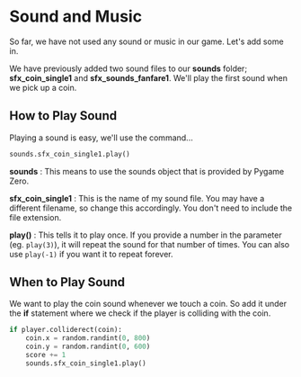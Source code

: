 # Sound and Music

So far, we have not used any sound or music in our game. Let's add some in.

We have previously added two sound files to our **sounds** folder; **sfx_coin_single1** and **sfx_sounds_fanfare1**. We'll play the first sound when we pick up a coin.

## How to Play Sound

Playing a sound is easy, we'll use the command...

```python
sounds.sfx_coin_single1.play()
```

**sounds** : This means to use the sounds object that is provided by Pygame Zero.

**sfx_coin_single1** : This is the name of my sound file. You may have a different filename, so change this accordingly. You don't need to include the file extension.

**play()** : This tells it to play once. If you provide a number in the parameter (eg. ```play(3)```), it will repeat the sound for that number of times. You can also use ```play(-1)``` if you want it to repeat forever.

## When to Play Sound

We want to play the coin sound whenever we touch a coin. So add it under the **if** statement where we check if the player is colliding with the coin.

```python hl_lines="5"
if player.colliderect(coin):
    coin.x = random.randint(0, 800)
    coin.y = random.randint(0, 600)
    score += 1
    sounds.sfx_coin_single1.play()
```
